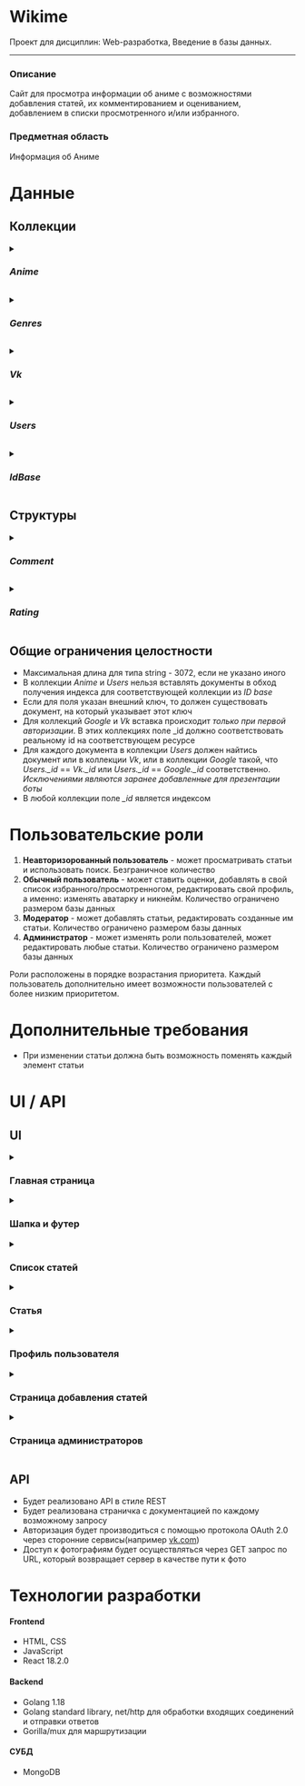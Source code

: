 # Wikime
Проект для дисциплин: Web-разработка, Введение в базы данных.
***
### Описание
Сайт для просмотра информации об аниме с возможностями добавления статей, их комментированием и оцениванием, добавлением в списки просмотренного и/или избранного.

### Предметная область
Информация об Аниме

# Данные
## Коллекции

_<details><summary><h3>Anime</h3></summary>_
  <p> 
Коллекция для хранения наполнения статей.

| Название атрибута | Тип | Ограничения | PR | Внешний ключ для |
| ------------------ | :---: | :-----------: | :--: | :----------------: |
| \_id | int64 | >0, not null|  + |     |
| Title| string | not null, len>0| | | |
| Origin Title | string | not null, len>0| | |
| Genres | string[], _*index*_ | not null, one of the _Genres.Geners_| | |
| Description | string | | | |
| Poster | string, path to img | must be valid, points to an existing file | | |
| Images | string[] | must be valid, points to an existing file | | |
| Director | string | | | 
| Release date | date | | | |
| Date added | date | | | |
| Author | int | >0, not null | | _Users.\_id_ |
| Rating | _Rating_ struct, index | not null
</p>
</details>

_<details><summary><h3>Genres</h3></summary>_
  <p> 
Коллекция для хранения жанров.

| Название атрибута | Тип | Ограничения | PR | Внешний ключ для |
| ------------------ | :---: | :-----------: | :--: | :----------------: |
| \_id | string="Genres" | | + | |
| Genres | string[], _*index*_ | not null| | |
</p>
</details>

_<details><summary><h3>Vk</h3></summary>_
<p> 
Коллекция для сопоставления id пользователя с сайта  <a href="https://vk.com/">vk.com</a> с внутренним id в приложении.

| Название атрибута | Тип | Ограничения | PR | Внешний ключ для |
| ------------------|:---:|:-----------:|:--:|:----------------:|
| \_id | int64 | >0, not null, valid vk user id | + |
| Inner Id | int | >0, not null | | _Users.id_
</p>
</details>

_<details><summary><h3>Users</h3></summary>_
<p> 
Коллекция для хранения информации о пользователях.

| Название атрибута | Тип | Ограничения | PR | Внешний ключ для |
| ------------------|:---:|:-----------:|:--:|:----------------:|
| \_id | int64 | >0, not null | + | |
| Nickname | string | len > 0, not null 
| Avatar | string, path to img | must be valid, points to an existing file
| Role  | string | not null, can only be one of: "admin", "moder", "user"
| Favorites | int[] | not null, length can be equal to 0 | | _Anime.\_id_
| Viewed | int[] | not null, length can be equal to 0 | | _Anime.\_id_
| Rated | struct{\_id: int64, Rate: int}[] | not null, length can be equal to 0 | | \_id -> _Anime.\_id_
	  
</p>
</details>

_<details><summary><h3>IdBase</h3></summary>_
<p> 
Коллекция для хранения id.
| Название атрибута | Тип | Ограничения | PR | Внешний ключ для |
| ------------------|:---:|:-----------:|:--:|:----------------:|
| \_id | string, {AnimeID, UserID} | not null | + | |
| LastId | int64 | not null | | _Anime.\_id_ or _Users.\_id_  |
	  
</p>
</details>

## Структуры

_<details><summary><h3>Comment</h3></summary>_
<p> 

| Название атрибута | Тип | Ограничения | Внешний ключ для |
| ------------------|:---:|:-----------:|:----------------:|
| \_id | ObjectId | | |
| User Id | int | >0, not null | _Users.\_id_
| Message | string | len > 0, not null | |
	  
</p>
</details>

_<details><summary><h3>Rating</h3></summary>_
<p> 
В каждом поле хранится количество соответствующих оценок для данного аниме.
\_id - id аниме, для которого действительна эта оценка

| Название атрибута | Тип | Ограничения | Внешний ключ для |
| ------------------|:---:|:-----------:|:----------------:|
| Five | int | >=0, not null | |
| Four | int | >=0, not null | |
| There | int | >=0, not null | |
| Two | int | >=0, not null | |
| One | int | >=0, not null | |
| InFavorites | int64 | >=0, not null | |
| Average | float | in range [0, 5], not null |  
| Watched | int64 | not null |  
</p>
</details>

## Общие ограничения целостности
  - Максимальная длина для типа string - 3072, если не указано иного
  - В коллекции _Anime_ и _Users_ нельзя вставлять документы в обход получения индекса для соответствующей коллекции из _ID base_
  - Если для поля указан внешний ключ, то должен существовать документ, на который указывает этот ключ
  - Для коллекций _Google_ и _Vk_ вставка происходит _*только при первой авторизации*_. В этих коллекциях поле \_id должно соответствовать реальному id на соответствующем ресурсе
  - Для каждого документа в коллекции _Users_ должен найтись документ или в коллекции _Vk_, или в коллекции _Google_ такой, что _Users.\_id_ == _Vk.\_id_ или _Users.\_id_ == _Google.\_id_ соответственно. _Исключениями являются заранее добавленные для презентации боты_
  - В любой коллекции поле _\_id_ является индексом

# Пользовательские роли
1. **Неавторизорованный пользователь** - может просматривать статьи и использовать поиск. Безграничное количество
2. **Обычный пользователь** - может ставить оценки, добавлять в свой список избранного/просмотренногом, редактировать свой профиль, а именно: изменять аватарку и никнейм. Количество ограничено размером базы данных
3. **Модератор** - может добавлять статьи, редактировать созданные им статьи. Количество ограничено размером базы данных
4. **Администратор** - может изменять роли пользователей, может редактировать любые статьи. Количество ограничено размером базы данных

Роли расположены в порядке возрастания приоритета. Каждый пользователь дополнительно имеет возможности пользователей с более низким приоритетом.

# Дополнительные требования

  - При изменении статьи должна быть возможность поменять каждый элемент статьи



# UI / API
## UI

<details><summary><h3>Главная страница</h3></summary>
  <p> 
	  Минимальный набор информации с красивым оформлением. Будет показан красивый банер с одной из статей и список популярнейших статей. Банер и список кликабельны.
  </p>
</details>

<details><summary><h3>Шапка и футер</h3></summary>
  <p> 
	  В шапке будет представлена ссылка для перехода на главную страницу, строка поиска статьи по определенному аниме, кнопка для авторизации, а также, в зависимости от роли пользователя, кнопки для добавления статей и управления списками модераторов и администраторов.
  </p>
</details>

<details><summary><h3>Список статей</h3></summary>
  <p> 
	  Будет отображаться список статей с возможностью выборки статей в определенных жанрах их последующей сортировкой по рейтингу/дате обновления/дате выхода/популярности. Смотреть статьи можно в двух вариантах: таблицей или списком. Перед списком будет доступно поле для поиска аниме, текстовый поиск происходит по названию и описанию.
  </p>
</details>

<details><summary><h3>Статья</h3></summary>
  <p> 
	 На странице будут представлены: название, общая информация о тайтле, постер, оценки, средняя оценка, арты/кадры.
  </p>
</details>

<details><summary><h3>Профиль пользователя</h3></summary>
  <p> 
	  На этой странице будут отображаться никнейм и аватарка, а также списки избранного и просмотренно данного пользователя. Если пользователь на странице своего аккаунта, то будут отображаться кнопки для изменения аватарки и никнейма. Если пользователь добавил какую-то статью, то будет отображаться список добавленных статей.
  </p>
</details>

<details><summary><h3>Страница добавления статей</h3></summary>
  <p> 
      Будут отображаться поля для заполнения новой статьи.
  </p>
</details>

<details><summary><h3>Страница администраторов</h3></summary>
  <p> 
      Страница нужна для управления модераторским и администраторским составом. Для управления будут представлены два списка(список админов и список модераторов) с возможностью добавления пользователей в список и удаления неугодных из него. Доступна только для пользователей с ролью "admin".
  </p>
</details>

## API
  - Будет реализовано API в стиле REST
  - Будет реализована страничка с документацией по каждому возможному запросу
  - Авторизация будет производиться с помощью протокола OAuth 2.0 через сторонние сервисы(например [vk.com](https://vk.com/)) 
  - Доступ к фотографиям будет осуществляться через GET запрос по URL, который возвращает сервер в качестве пути к фото

# Технологии разработки
#### Frontend
  - HTML, CSS
  - JavaScript
  - React 18.2.0

#### Backend
  - Golang 1.18
  - Golang standard library, net/http для обработки входящих соединений и отправки ответов
  - Gorilla/mux для маршрутизации

#### СУБД
  - MongoDB
